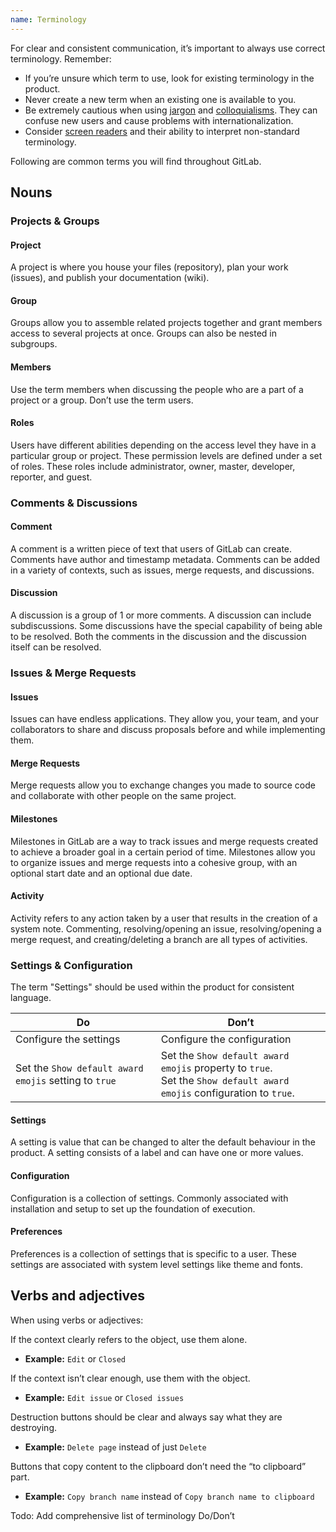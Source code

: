 ```yaml
---
name: Terminology
---
```


For clear and consistent communication, it’s important to always use correct terminology. Remember: 

- If you’re unsure which term to use, look for existing terminology in the product.
- Never create a new term when an existing one is available to you.
- Be extremely cautious when using [jargon](https://examples.yourdictionary.com/examples-of-jargon.html) and [colloquialisms](https://www.quickanddirtytips.com/education/grammar/writing-with-slang). They can confuse new users and cause problems with internationalization.
- Consider [screen readers](https://accessibility.blog.gov.uk/2017/02/08/advice-for-creating-content-that-works-well-with-screen-readers/) and their ability to interpret non-standard terminology.

Following are common terms you will find throughout GitLab.

## Nouns

### Projects & Groups

#### Project

A project is where you house your files (repository), plan your work (issues), and publish your documentation (wiki).

#### Group

Groups allow you to assemble related projects together and grant members access to several projects at once. Groups can also be nested in subgroups.

#### Members

Use the term members when discussing the people who are a part of a project or a group. Don’t use the term users.

#### Roles

Users have different abilities depending on the access level they have in a particular group or project. These permission levels are defined under a set of roles. These roles include administrator, owner, master, developer, reporter, and guest.

### Comments & Discussions

#### Comment

A comment is a written piece of text that users of GitLab can create. Comments have author and timestamp metadata. Comments can be added in a variety of contexts, such as issues, merge requests, and discussions.

#### Discussion

A discussion is a group of 1 or more comments. A discussion can include subdiscussions. Some discussions have the special capability of being able to be resolved. Both the comments in the discussion and the discussion itself can be resolved.

### Issues & Merge Requests

#### Issues

Issues can have endless applications. They allow you, your team, and your collaborators to share and discuss proposals before and while implementing them.

#### Merge Requests

Merge requests allow you to exchange changes you made to source code and collaborate with other people on the same project.

#### Milestones

Milestones in GitLab are a way to track issues and merge requests created to achieve a broader goal in a certain period of time. Milestones allow you to organize issues and merge requests into a cohesive group, with an optional start date and an optional due date.

#### Activity

Activity refers to any action taken by a user that results in the creation of a system note. Commenting, resolving/opening an issue, resolving/opening a merge request, and creating/deleting a branch are all types of activities.

### Settings & Configuration

The term "Settings" should be used within the product for consistent language.

| Do  | Don’t |
| --- |  ---  |
| Configure the settings | Configure the configuration|
| Set the `Show default award emojis` setting to `true`  | Set the `Show default award emojis` property to `true`.<br />Set the `Show default award emojis` configuration to `true`. |

#### Settings

A setting is value that can be changed to alter the default behaviour in the product. A setting consists of a label and can have one or more values.

#### Configuration

Configuration is a collection of settings. Commonly associated with installation and setup to set up the foundation of execution.

#### Preferences

Preferences is a collection of settings that is specific to a user. These settings are associated with system level settings like theme and fonts.

## Verbs and adjectives

When using verbs or adjectives:

If the context clearly refers to the object, use them alone.
- **Example:** `Edit` or `Closed`

If the context isn’t clear enough, use them with the object.
- **Example:** `Edit issue` or `Closed issues`

Destruction buttons should be clear and always say what they are destroying.
- **Example:** `Delete page` instead of just `Delete`

Buttons that copy content to the clipboard don’t need the “to clipboard” part.
- **Example:** `Copy branch name` instead of `Copy branch name to clipboard`

Todo: Add comprehensive list of terminology Do/Don’t
